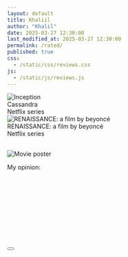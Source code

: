 ```yaml
---
layout: default
title: Khaliil
author: "Khalil"
date: 2025-03-27 12:30:00
last_modified_at: 2025-03-27 12:30:00
permalink: /rated/
published: true
css:
  - /static/css/reviews.css
js:
  - /static/js/reviews.js
---
```


<div aria-hidden="false" class="movie-list">
<div class="movie-row" onclick="openModal('Cassandra', 'A family moves into the oldest smart home in Germany, decades after the original owner dies; the AI household helper awakens, and is resolved to never be alone again', 'Mind-blowing!', '', 'Language: German / First episode date: February 6, 2025 (Germany) / Final episode date: February 6, 2025 / Genres: Thriller, Fiction, Soap opera, Drama / Network: Netflix / Program creator: Benjamin Gutsche', '© 2025. All rights belong to their respective owners. This website is a personal review page and does not claim ownership of any copyrighted material.', this)">
<img src="https://pub-19025506a9754f36baa46a24e6f84719.r2.dev/IMG_7940.jpeg" class="movie-poster" alt="Inception">
<div class="gf5s">
<div class="movie-title">Cassandra</div>
<div class="movie-list-info">Netflix series</div>
</div>
</div>
</div>
<div aria-hidden="false" class="movie-list">
<div class="movie-row" onclick="openModal(
    'RENAISSANCE: a film beyoncé',
    'Pop superstar Beyoncé performs hit songs in concert and discusses the creative process behind her world tour.',
    'It is the best film I have ever watched in my whole life, literally ★★★★★. Beyoncé shows every detail, she is amazing, she only knows how to make art. It was three hours, but I felt it like 30min, because of the vibes, the dances, the screams. PERFECTION = BEYONCÉ',
    'https://www.youtube.com/embed/ByV3XWl8zWU?si=aIR5wTjtZtuVgyU2',
    'Language: English / released on December 1, 2023 / Genres: Concert, Music Documentary, Documentary, Music / Directed by Beyoncé',
    '© 2025. All rights belong to their respective owners. This website is a personal review page and does not claim ownership of any copyrighted material.',
    this
)">
<img src="https://pub-19025506a9754f36baa46a24e6f84719.r2.dev/IMG_8873.jpeg" class="movie-poster" alt="RENAISSANCE: a film by beyoncé">
<div class="gf5s">
<div class="movie-title">RENAISSANCE: a film by beyoncé</div>
<div class="movie-list-info">Netflix series</div>
</div>
</div>
</div>

<div id="movieModal" role="dialog" aria-modal="true" class="modal"><div class="modal-content"><h2 id="modalTitle"></h2><p id="modalOverview"></p><img src="" alt="Movie poster" id="modalImg"><p id="modalReview">My opinion:</p><p id="modalFinfo"></p><iframe id="ifr" src="" frameborder="0" allowfullscreen allow="autoplay; encrypted-media"></iframe><p id="modalRights"></p><div class="fader"></div><div class="fade"></div><button class="close-btn" onclick="closeModal()"><svg viewBox="0 0 25 22" aria-hidden="true"><path fill="white" d="M19 6 6 19M6 6l13 13" stroke="white" stroke-width="3.4" stroke-linecap="round"></path></svg></button></div></div>
